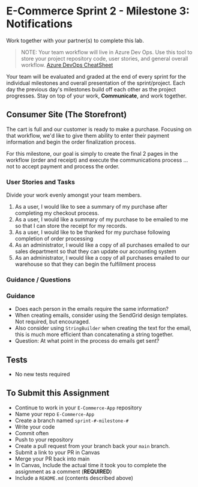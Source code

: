 # E-Commerce Sprint 2 - Milestone 3:  Notifications

Work together with your partner(s) to complete this lab.

> NOTE: Your team workflow will live in Azure Dev Ops. Use this tool to store your project repository code, user stories, and general overall workflow. [Azure DevOps CheatSheet](https://codefellows.github.io/code-401-dotnet-guide/Curriculum/ECom_Project/AzureDevOps_CheatSheet)

Your team will be evaluated and graded at the end of every sprint for the individual milestones and overall presentation of the sprint/project. Each day the previous day's milestones build off each other as the project progresses. Stay on top of your work, **Communicate**, and work together.

## Consumer Site (The Storefront)

The cart is full and our customer is ready to make a purchase. Focusing on that workflow, we'd like to give them ability to enter their payment information and begin the order finalization process.

For this milestone, our goal is simply to create the final 2 pages in the workflow (order and receipt) and execute the communications process ... not to accept payment and process the order.

### User Stories and Tasks

Divide your work evenly amongst your team members.


1. As a user,  I would like to see a summary of my purchase after completing my checkout process.
1. As a user, I would like a summary of my purchase to be emailed to me so that I can store the receipt for my records.
1. As a user, I would like to be thanked for my purchase following completion of order processing
1. As an administrator, I would like a copy of all purchases emailed to our sales department so that they can update our accounting system
1. As an administrator, I would like a copy of all purchases emailed to our warehouse so that they can begin the fulfillment process


### Guidance / Questions

### Guidance

- Does each person in the emails require the same information?
- When creating emails, consider using the SendGrid design templates. Not required, but encouraged.
- Also consider using `StringBuilder` when creating the text for the email, this is much more efficient than concatenating a string together.
- Question: At what point in the process do emails get sent?

## Tests

- No new tests required

## To Submit this Assignment

- Continue to work in your `E-Commerce-App` repository
- Name your repo `E-Commerce-App`
- Create a branch named `sprint-#-milestone-#`
- Write your code
- Commit often
- Push to your repository
- Create a pull request from your branch back your `main` branch.
- Submit a link to your PR in Canvas
- Merge your PR back into main
- In Canvas, Include the actual time it took you to complete the assignment as a comment (**REQUIRED**)
- Include a `README.md` (contents described above)
